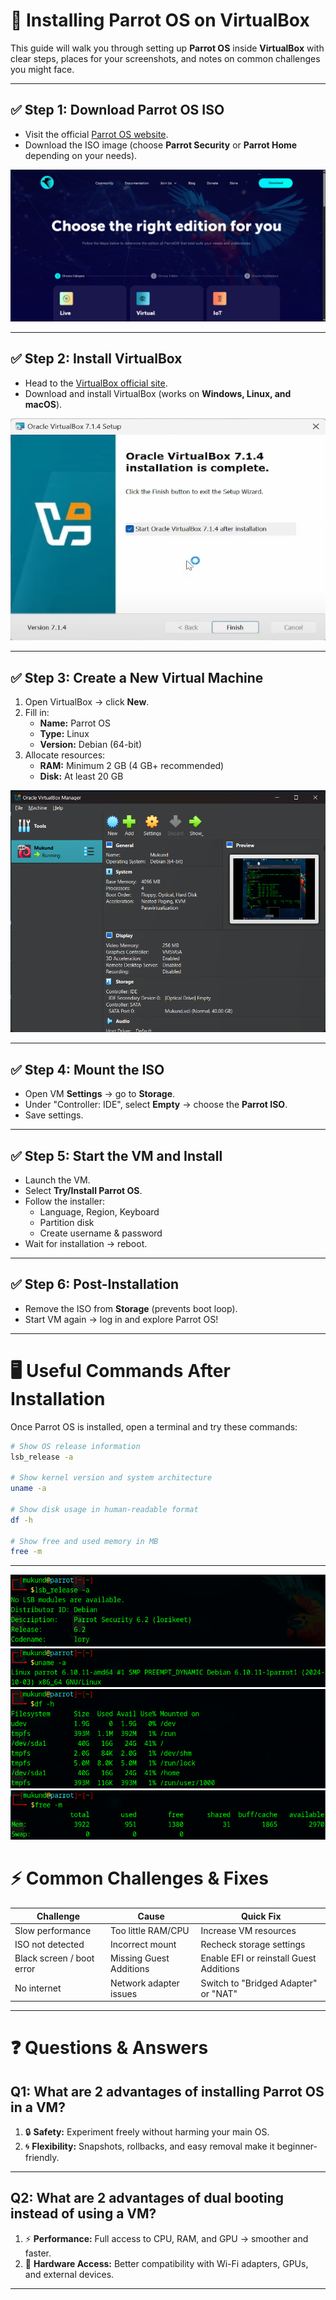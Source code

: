 # 🦜 Installing Parrot OS on VirtualBox

This guide will walk you through setting up **Parrot OS** inside **VirtualBox** with clear steps, places for your screenshots, and notes on common challenges you might face.  

---

## ✅ Step 1: Download Parrot OS ISO
- Visit the official [Parrot OS website](https://parrotsec.org/download/).
- Download the ISO image (choose **Parrot Security** or **Parrot Home** depending on your needs).

![alt text](IMAGES/LAB_0/0.png)

---

## ✅ Step 2: Install VirtualBox
- Head to the [VirtualBox official site](https://www.virtualbox.org/).
- Download and install VirtualBox (works on **Windows, Linux, and macOS**).

![alt text](IMAGES/LAB_0/1.png)

---

## ✅ Step 3: Create a New Virtual Machine
1. Open VirtualBox → click **New**.  
2. Fill in:
   - **Name:** Parrot OS  
   - **Type:** Linux  
   - **Version:** Debian (64-bit)  
3. Allocate resources:  
   - **RAM:** Minimum 2 GB (4 GB+ recommended)  
   - **Disk:** At least 20 GB  

![alt text](IMAGES/LAB_0/1(a).png)

---

## ✅ Step 4: Mount the ISO
- Open VM **Settings** → go to **Storage**.  
- Under "Controller: IDE", select **Empty** → choose the **Parrot ISO**.  
- Save settings.  


---

## ✅ Step 5: Start the VM and Install
- Launch the VM.  
- Select **Try/Install Parrot OS**.  
- Follow the installer:
  - Language, Region, Keyboard  
  - Partition disk  
  - Create username & password  
- Wait for installation → reboot.  


---

## ✅ Step 6: Post-Installation
- Remove the ISO from **Storage** (prevents boot loop).  
- Start VM again → log in and explore Parrot OS!  


---

# 🖥️ Useful Commands After Installation

Once Parrot OS is installed, open a terminal and try these commands:

```bash
# Show OS release information
lsb_release -a

# Show kernel version and system architecture
uname -a

# Show disk usage in human-readable format
df -h

# Show free and used memory in MB
free -m
```
---
![alt text](IMAGES/LAB_0/3.png)![alt text](IMAGES/LAB_0/4.png)![alt text](IMAGES/LAB_0/5.png)![alt text](IMAGES/LAB_0/6.png)
# ⚡ Common Challenges & Fixes

| Challenge | Cause | Quick Fix |
|-----------|-------|-----------|
| Slow performance | Too little RAM/CPU | Increase VM resources |
| ISO not detected | Incorrect mount | Recheck storage settings |
| Black screen / boot error | Missing Guest Additions | Enable EFI or reinstall Guest Additions |
| No internet | Network adapter issues | Switch to "Bridged Adapter" or "NAT" |

---

# ❓ Questions & Answers

## Q1: What are 2 advantages of installing Parrot OS in a VM?
1. 🔒 **Safety:** Experiment freely without harming your main OS.  
2. 🌀 **Flexibility:** Snapshots, rollbacks, and easy removal make it beginner-friendly.  

---

## Q2: What are 2 advantages of dual booting instead of using a VM?
1. ⚡ **Performance:** Full access to CPU, RAM, and GPU → smoother and faster.  
2. 🔧 **Hardware Access:** Better compatibility with Wi-Fi adapters, GPUs, and external devices.  

---

